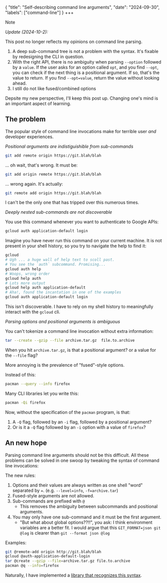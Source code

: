 {
    "title": "Self-describing command line arguments",
    "date": "2024-09-30",
    "labels": ["command-line"]
}
+++

> [!NOTE]
> _Update (2024-10-2):_
>
> This post no longer reflects my opinions on command line parsing.
>
> 1. A deep sub-command tree is not a problem with the syntax. It's fixable by redesigning the CLI in question.
> 1. With the right API, there is no ambiguity when parsing `--option` followed by a `value`.
>    If the user asks for an option called `opt`, and you find `--opt`, you can check if the next thing is a positional argument.
>    If so, that's the value to return.
>    If you find `--opt=value`, return the value without looking ahead.
> 1. I still do not like fused/combined options
>
> Depsite my new perspective, I'll keep this post up. Changing one's mind is an important aspect of learning.

## The problem 

The popular style of command line invocations make for terrible user _and_ developer experiences. 

_Positional arguments are indistiguishible from sub-commands_

```bash
git add remote origin https://git.blah/blah
```

... oh wait, that's wrong. It must be:

```bash
git add origin remote https://git.blah/blah
```

... wrong again. It's actually:

```bash
git remote add origin https://git.blah/blah
```

I can't be the only one that has tripped over this numerous times.

_Deeply nested sub-commands are not discoverable_

You use this command whenever you want to authenticate to Google APIs:

```bash
gcloud auth application-default login
```

Imagine you have never run this command on your current machine.
It is not present in your shell history, so you try to navigate the help to find it:

```bash
gcloud 
# Ugh ... a huge wall of help text to scoll past.
# You see the `auth` subcommand. Promising...
gcloud auth help
# Woops, wrong order
gcloud help auth
# Lots more output
gcloud help auth application-default
# Aha!, found the incantation in one of the examples
gcloud auth application-default login
```

This isn't discoverable.
I have to rely on my shell history to meaningfully interact with the  `gcloud` cli.

_Parsing options and positional arguments is ambiguous_

You can't tokenize a command line invocation without extra information:

```bash
tar --create --gzip --file archive.tar.gz  file.to.archive
```

When you hit `archive.tar.gz`, is that a positional argument? or a value for the `--file` flag?

More annoying is the prevalence of "fused"-style options.

Instead of this:

```bash
pacman --query --info firefox
```

Many CLI libraries let you write this:

```bash
pacman -Qi firefox
```

Now, without the specification of the `pacman` program, is that:

1. A `-Q` flag, followed by an `-i` flag, followed by a positional argument?
2. Or is it a `-Q` flag followed by an `-i` option with a value of `firefox`?


## An new hope

Parsing command line arguments should not be this difficult.
All these problems can be solved in one swoop by tweaking the syntax of command line invocations:

The new rules:
1. Options and their values are always written as one shell "word" separated by `=`.
   (e.g. `--level=info`, `-f=archive.tar`)
1. Fused-style arguments are not allowed.
1. Sub-commands are prefixed with `@`
   - This removes the ambiguity between subcommands and positional arguments.
1. You may only have one sub-command and it must be the first argument.
   - "But what about global options??!!", you ask:
     I think environment variables are a better fit.
     I would argue that this `GIT_FORMAT=json git @log` is clearer than `git --format json @log`

Examples:

```bash
git @remote-add origin http://git.blah/blah
gcloud @auth-application-default-login
tar @create --gzip --file=archive.tar.gz file.to.archive
pacman @q --info=firefox 
```

Naturally, I have implemented a [library that recognizes this syntax](https://github.com/eze-works/bind-args).
